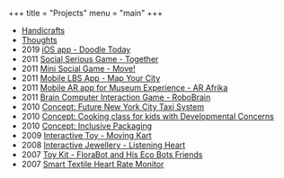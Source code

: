 +++
title = "Projects"
menu = "main"
+++

- [Handicrafts][handicrafts-url]
- [Thoughts][thoughts-url]
- 2019 [iOS app - Doodle Today][2019-doodle-today-url]
- 2011 [Social Serious Game - Together][2011-together-url]
- 2011 [Mini Social Game - Move!][2011-move-url]
- 2011 [Mobile LBS App - Map Your City][2011-map-your-city-url]
- 2011 [Mobile AR app for Museum Experience - AR Afrika][2011-ar-afrika-url]
- 2011 [Brain Computer Interaction Game - RoboBrain][2011-robobrain-url]
- 2010 [Concept: Future New York City Taxi System][2010-future-new-york-city-taxi-url]
- 2010 [Concept: Cooking class for kids with Developmental Concerns][2010-cooking-class-url]
- 2010 [Concept: Inclusive Packaging][2010-inclusive-packaging-url]
- 2009 [Interactive Toy - Moving Kart][2009-moving-kart-url]
- 2008 [Interactive Jewellery - Listening Heart][2008-listening-heart-url]
- 2007 [Toy Kit - FloraBot and His Eco Bots Friends][2007-floraBot-url]
- 2007 [Smart Textile Heart Rate Monitor][2007-smart-textile-heart-rate-monitor-url]


[handicrafts-url]: https://cargocollective.com/ningxxu/just-some-random-handicrafts
[thoughts-url]: https://cargocollective.com/ningxxu/just-some-other-thoughts
[2019-doodle-today-url]: https://apps.apple.com/nl/app/doodle-today/id1461702153?l=en
[2011-together-url]: https://cargocollective.com/ningxxu/Social-Serious-Game-Together
[2011-move-url]: https://cargocollective.com/ningxxu/Mini-Social-Game-Move
[2011-map-your-city-url]: https://cargocollective.com/ningxxu/Mobile-LBS-App-Map-Your-City
[2011-ar-afrika-url]: https://cargocollective.com/ningxxu/A-New-Museum-Visit-AR-Afrika
[2011-robobrain-url]: https://cargocollective.com/ningxxu/Brain-Computer-Interaction-Game-RoboBrain
[2010-future-new-york-city-taxi-url]: https://cargocollective.com/ningxxu/Create-the-Future-New-York-City-Taxi-in-2030
[2010-cooking-class-url]: https://cargocollective.com/ningxxu/Scenario-Based-Cooking-class-for-kids-with-developmental-issues
[2010-inclusive-packaging-url]: https://cargocollective.com/ningxxu/Gender-Inclusive-Design-Hygiene-Product-Packaging-for-Family
[2009-moving-kart-url]: https://cargocollective.com/ningxxu/Computer-Game-turning-into-Interactive-Toy-Moving-Kart
[2008-listening-heart-url]: https://cargocollective.com/ningxxu/Interactive-Jewellery-Daily-Care-Listening-Heart
[2007-floraBot-url]: https://cargocollective.com/ningxxu/Educational-Toy-Kit-FloraBot-and-His-Eco-Bots-Friends
[2007-smart-textile-heart-rate-monitor-url]: https://cargocollective.com/ningxxu/Life-Cycle-Assessment-Smart-Textile-Heart-Rate-Monitor